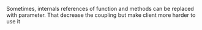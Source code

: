 Sometimes, internals references of function and methods can be replaced with parameter. That decrease the coupling but make client more harder to use it